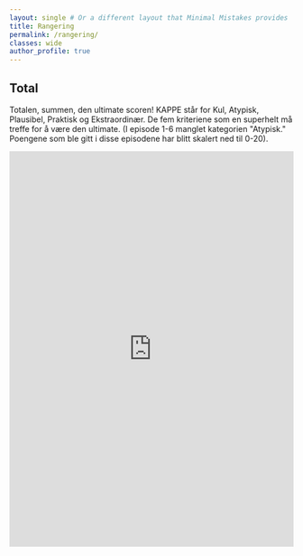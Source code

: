 ```yaml
---
layout: single # Or a different layout that Minimal Mistakes provides 
title: Rangering
permalink: /rangering/ 
classes: wide
author_profile: true
---
```


<style>
.responsive-iframe {
    position: relative;
    overflow: hidden;
    padding-top: 65%; /* Adjust the padding-top value based on the iframe's aspect ratio (height/width*100) */
}
.responsive-iframe iframe {
    position: absolute;
    top: 0;
    left: 0;
    width: 100%;
    height: 100%;
}
</style>

## Total

Totalen, summen, den ultimate scoren! KAPPE står for Kul, Atypisk, Plausibel, Praktisk og Ekstraordinær. De fem kriteriene som en superhelt må treffe for å være den ultimate.
(I episode 1-6 manglet kategorien "Atypisk." Poengene som ble gitt i disse episodene har blitt skalert ned til 0-20).

<iframe src="https://vidarsko.github.io/underkappa-website/assets/charts/total.html" width="100%" height="700" frameborder="0"></iframe>

